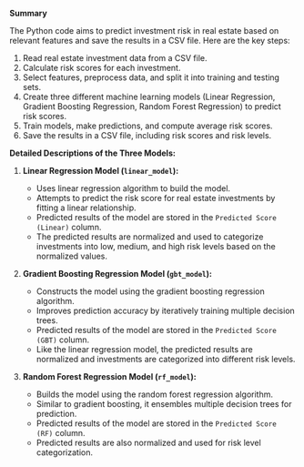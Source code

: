 **Summary**


The Python code aims to predict investment risk in real estate based on relevant features and save the results in a CSV file. Here are the key steps:

1. Read real estate investment data from a CSV file.
2. Calculate risk scores for each investment.
3. Select features, preprocess data, and split it into training and testing sets.
4. Create three different machine learning models (Linear Regression, Gradient Boosting Regression, Random Forest Regression) to predict risk scores.
5. Train models, make predictions, and compute average risk scores.
6. Save the results in a CSV file, including risk scores and risk levels.

**Detailed Descriptions of the Three Models:**

1. **Linear Regression Model (`linear_model`):**
   - Uses linear regression algorithm to build the model.
   - Attempts to predict the risk score for real estate investments by fitting a linear relationship.
   - Predicted results of the model are stored in the `Predicted Score (Linear)` column.
   - The predicted results are normalized and used to categorize investments into low, medium, and high risk levels based on the normalized values.

2. **Gradient Boosting Regression Model (`gbt_model`):**
   - Constructs the model using the gradient boosting regression algorithm.
   - Improves prediction accuracy by iteratively training multiple decision trees.
   - Predicted results of the model are stored in the `Predicted Score (GBT)` column.
   - Like the linear regression model, the predicted results are normalized and investments are categorized into different risk levels.

3. **Random Forest Regression Model (`rf_model`):**
   - Builds the model using the random forest regression algorithm.
   - Similar to gradient boosting, it ensembles multiple decision trees for prediction.
   - Predicted results of the model are stored in the `Predicted Score (RF)` column.
   - Predicted results are also normalized and used for risk level categorization.
